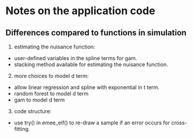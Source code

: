 # Notes on the application code 

## Differences compared to functions in simulation

1. estimating the nuisance function: 
  - user-defined variables in the spline terms for gam.
  - stacking method available for estimating the nuisance function.
2. more choices to model d term:
  - allow linear regression and spline with exponential in t term.
  - random forest to model d term
  - gam to model d term
3. code structure:
  - use try() in emee_eif() to re-draw a sample if an error occurs for cross-fitting.